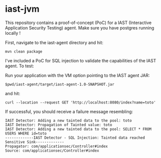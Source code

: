# iast-jvm

This repository contains a proof-of-concept (PoC) for a IAST (Interactive Application Security Testing) agent.
Make sure you have postgres running locally !

First, navigate to the iast-agent directory and hit:

```mvn clean package```

I've included a PoC for SQL injection to validate the capabilities of the IAST agent. To test:

Run your application with the VM option pointing to the IAST agent JAR:

```$pwd/iast-agent/target/iast-agent-1.0-SNAPSHOT.jar```

and hit:

```curl --location --request GET 'http://localhost:8080/index?name=toto' ```

If successful, you should receive a failure message resembling:

```
IAST Detector: Adding a new tainted data to the pool: toto
IAST Detector: Propagation of Tainted value: toto
IAST Detector: Adding a new tainted data to the pool: SELECT * FROM USERS WHERE id=toto
-------------IAST Detector - SQL Injection: Tainted data reached Sensitive Sink-------------
Propagator: com/applicationsec/Controller#index
Source: com/applicationsec/Controller#index
```